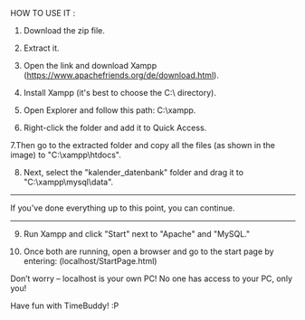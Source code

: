 HOW TO USE IT : 

1. Download the zip file.

2. Extract it.

3. Open the link and download Xampp (https://www.apachefriends.org/de/download.html).

4. Install Xampp (it's best to choose the C:\ directory).

5. Open Explorer and follow this path: C:\xampp.

6. Right-click the folder and add it to Quick Access.

7.Then go to the extracted folder and copy all the files (as shown in the image) to "C:\xampp\htdocs".

8. Next, select the "kalender_datenbank" folder and drag it to "C:\xampp\mysql\data".
_____________________________________________________________________

If you've done everything up to this point, you can continue.

_____________________________________________________________________

9. Run Xampp and click "Start" next to "Apache" and "MySQL."

10. Once both are running, open a browser and go to the start page by entering: (localhost/StartPage.html)


Don’t worry – localhost is your own PC! No one has access to your PC, only you!

Have fun with TimeBuddy! :P
